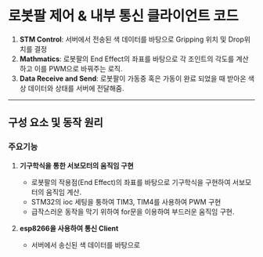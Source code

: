 # 로봇팔 제어 & 내부 통신 클라이언트 코드

1. **STM Control**: 서버에서 전송된 색 데이터를 바탕으로 Gripping 위치 및 Drop위치를 결정
2. **Mathmatics**: 로봇팔의 End Effect의 좌표를 바탕으로 각 조인트의 각도를 계산하고 이를 PWM으로 바꿔주는 로직.
3. **Data Receive and Send**: 로봇팔이 가동중 혹은 가동이 완료 되었을 때 받아온 색상 데이터와 상태를 서버에 전달해줌.

---

## 구성 요소 및 동작 원리
### 주요기능
1. **기구학식을 통한 서보모터의 움직임 구현**
    - 로봇팔의 작용점(End Effect)의 좌표를 바탕으로 기구학식을 구현하여 서보모터의 움직임 계산.
    - STM32의 ioc 세팅을 퉁하여 TIM3, TIM4를 사용하여 PWM 구현
    - 급작스러운 동작을 막기 위하여 for문을 이용하여 부드러운 움직임 구현.
    
2. **esp8266을 사용하여 통신 Client**
    - 서버에서 송신된 색 데이터를 바탕으로 